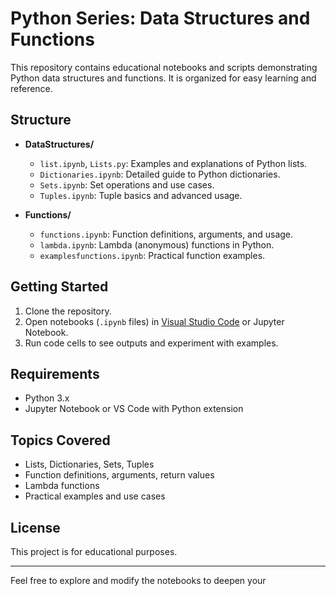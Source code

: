 # Python Series: Data Structures and Functions

This repository contains educational notebooks and scripts demonstrating Python data structures and functions. It is organized for easy learning and reference.

## Structure

- **DataStructures/**
  - `list.ipynb`, `Lists.py`: Examples and explanations of Python lists.
  - `Dictionaries.ipynb`: Detailed guide to Python dictionaries.
  - `Sets.ipynb`: Set operations and use cases.
  - `Tuples.ipynb`: Tuple basics and advanced usage.

- **Functions/**
  - `functions.ipynb`: Function definitions, arguments, and usage.
  - `lambda.ipynb`: Lambda (anonymous) functions in Python.
  - `examplesfunctions.ipynb`: Practical function examples.

## Getting Started

1. Clone the repository.
2. Open notebooks (`.ipynb` files) in [Visual Studio Code](https://code.visualstudio.com/) or Jupyter Notebook.
3. Run code cells to see outputs and experiment with examples.

## Requirements

- Python 3.x
- Jupyter Notebook or VS Code with Python extension

## Topics Covered

- Lists, Dictionaries, Sets, Tuples
- Function definitions, arguments, return values
- Lambda functions
- Practical examples and use cases

## License

This project is for educational purposes.

---

Feel free to explore and modify the notebooks to deepen your
